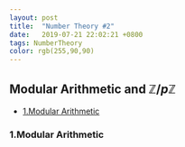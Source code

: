 ```yaml
---
layout: post
title:  "Number Theory #2"
date:   2019-07-21 22:02:21 +0800
tags: NumberTheory
color: rgb(255,90,90)
---
```


##  Modular Arithmetic and $\mathbb{Z}/p\mathbb{Z}$

- <a href="#5">1.Modular Arithmetic </a>

### <a name="5">1.Modular Arithmetic </a>